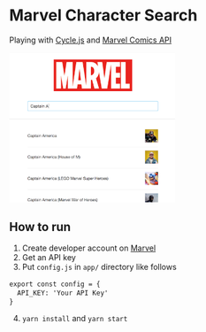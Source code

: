 # Marvel Character Search

Playing with [Cycle.js](https://github.com/cyclejs/cyclejs) and [Marvel Comics API](https://developer.marvel.com/)

<img width="300" alt="art/screenshot01.jpg" src="https://raw.githubusercontent.com/chooblarin/cyclejs-marvel/master/art/screenshot01.png">
</div>

## How to run

1. Create developer account on [Marvel](https://marvel.com/register)
2. Get an API key
3. Put `config.js` in `app/` directory like follows

```
export const config = {
  API_KEY: 'Your API Key'
}
```

4. `yarn install` and `yarn start`

